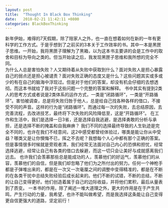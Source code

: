 ```yaml
---
layout: post
title:  "Thought In Black Box Thinking"
date:   2018-02-21 11:42:11 +0800
categories: BlackBoxThinking
---
```


新年伊始，难得的7天假期，除了陪家人之外，也一直在想着如何在新的一年有更科学的工作方式。于是乎想到了之前买的3本关于工作效率的书。其中一本是黑匣子思维。一开始，我将黑匣子理解为了黑箱，以为这本书主要讲的会是工作中的取舍和目标为导向之类的。但当开始读之后，我发现黑匣子思维和我所想的完全不同。  
为什么人总是害怕失败？人又期待着从失败中获取到什么？面对失败人是担心暴露自己的弱点还是担心被谴责？面对失败正确的态度又是什么？这些问题其实或多或少的有在自己的脑海中浮现过。但是对于他们的答案，却没有机会仔细的去想透彻。而这本书就给了我对于这些问题一个完整的答案和解释。
书中其实有提到2类人的思考方式或者说是2类体系的运作方式，一类是“闭路循环”，一类是“开路循环”。害怕被调查，总是将失败归咎于他人，总是给自己找各种各样的借口，不接受不同的声音。这样的行为是“闭路循环”。而通过每一次的失败，去总结原因，去完善流程，去改进技艺，最终将下次失败的风险降低至，这是“开路循环”。 在工作和生活中，我们是选择一日3省，还是选择自我逃避，是选择勇敢的分析与承担，还是选择不断的掩盖和自我麻痹？ 我们不同的选择最终导致的人生轨迹是完全不同的，也许在我们不经意间，这2中感受都曾经体验过，哪类是能让你从中受益？哪类又是让你懊悔不已，挥之不去呢？我想每个人心中都有那个正确的答案。
但是事情很多时候就是旁观者清，我们经常无法面对自己内心的恐惧和担忧，经常选择逃避，经常让自己有各类的借口去躲避，而这一切只会让美好与成就感离我们远去。
也许我们会羡慕那些总是能成功的人，羡慕他们的好运气，羡慕他们的从容，羡慕他们的自信，但是我们却忽略了他们为之所付出的努力。任何一个神枪手都是子弹堆出来的，都是在一次又一次毫厘之间的调整中变得精准的，都是在不断的在各类干扰中总结失败经验后成长起来的。他们不断的试错，不断的总结，不断的让自己变得更好。他们创造着属于自己的边际收益，并将他们累积，最后从量表到了质变。
一本书的作用，除了阐述一堆大道理之外，更大的作用是在于产生共鸣，产生行动的力量，我希望，也许不能叫做希望，而是我选择这条能让自己变得更自信更强大的道路，坚定前行！

